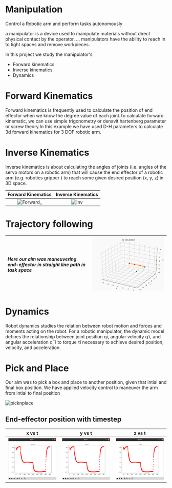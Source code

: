 # Manipulation 
Control a Robotic arm and perform tasks autonomously


 a manipulator is a device used to manipulate materials without direct physical contact by the operator. ... manipulators have the ability to reach in to tight spaces and remove workpieces.
 
 In this project we study the manipulator's 
 
 - Forward kinematics 
 - Inverse kinematics 
 - Dynamics

# Forward Kinematics

 Forward kinematics is frequently used to calculate the position of end effector when we know the degree value of each joint.To calculate forward kinematic, we can use simple trigonometry or denavit hartenberg parameter or screw theory.In this example we have used D-H parameters to calculate 3d forward kinematics for 3 DOF robotic arm.


 # Inverse Kinematics 
   Inverse kinematics is about calculating the angles of joints (i.e. angles of the servo motors on a robotic arm) that will cause the end effector of a robotic arm (e.g. robotics gripper ) to reach some given desired position (x, y, z) in 3D space. 
   
|Forward Kinematics   | Inverse Kinematics   | 
|:-------------------:|:--------------------:|
|![Forward_](https://user-images.githubusercontent.com/70883690/118961286-ca3f5500-b981-11eb-9077-21a34d389091.gif)|![Inv](https://user-images.githubusercontent.com/70883690/118954284-3c606b80-b97b-11eb-867e-dd71b803e61b.gif)|

# Trajectory following
| *Here our aim was maneuvering end-effector in straight line path in task space* |![](https://github.com/IvLabs/manipulation/blob/main/Results/st_line.gif)|
|:----------------------------------------------------------------------------|------------------------------------------------------------------------:|

# Dynamics
  Robot dynamics studies the relation between robot motion and forces and moments acting on the robot. For a robotic manipulator, the dynamic model defines the relationship between joint position qi, angular velocity q˙i, and angular acceleration q¨i to torque τi necessary to achieve desired position, velocity, and acceleration.
  
 # Pick and Place
  Our aim was to pick a box and place to another position, given that intial and final box position. We have applied velocity control to maneuver the arm from intial to final position
  
![picknplace](https://github.com/IvLabs/manipulation/blob/main/pick_place_Results/pick-place.gif)
## End-effector position with timestep 
|x vs t   | y vs t   | z vs t|
|:-------:|:--------:|:-----:|
|![](/pick_place_Results/x_vs_t.png)|![](/pick_place_Results/x_vs_t.png)|![](/pick_place_Results/x_vs_t.png)|

 
 

